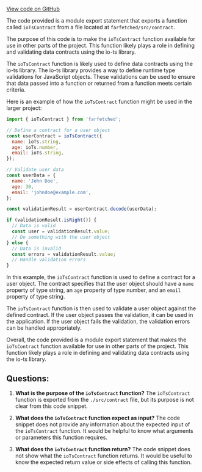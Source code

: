 [View code on GitHub](https://github.com/igorkamyshev/farfetched/packages/io-ts/index.ts)

The code provided is a module export statement that exports a function called `ioTsContract` from a file located at `farfetched/src/contract`. 

The purpose of this code is to make the `ioTsContract` function available for use in other parts of the project. This function likely plays a role in defining and validating data contracts using the io-ts library.

The `ioTsContract` function is likely used to define data contracts using the io-ts library. The io-ts library provides a way to define runtime type validations for JavaScript objects. These validations can be used to ensure that data passed into a function or returned from a function meets certain criteria.

Here is an example of how the `ioTsContract` function might be used in the larger project:

```javascript
import { ioTsContract } from 'farfetched';

// Define a contract for a user object
const userContract = ioTsContract({
  name: ioTs.string,
  age: ioTs.number,
  email: ioTs.string,
});

// Validate user data
const userData = {
  name: 'John Doe',
  age: 30,
  email: 'johndoe@example.com',
};

const validationResult = userContract.decode(userData);

if (validationResult.isRight()) {
  // Data is valid
  const user = validationResult.value;
  // Do something with the user object
} else {
  // Data is invalid
  const errors = validationResult.value;
  // Handle validation errors
}
```

In this example, the `ioTsContract` function is used to define a contract for a user object. The contract specifies that the user object should have a `name` property of type string, an `age` property of type number, and an `email` property of type string.

The `ioTsContract` function is then used to validate a user object against the defined contract. If the user object passes the validation, it can be used in the application. If the user object fails the validation, the validation errors can be handled appropriately.

Overall, the code provided is a module export statement that makes the `ioTsContract` function available for use in other parts of the project. This function likely plays a role in defining and validating data contracts using the io-ts library.
## Questions: 
 1. **What is the purpose of the `ioTsContract` function?**
The `ioTsContract` function is exported from the `./src/contract` file, but its purpose is not clear from this code snippet. 

2. **What does the `ioTsContract` function expect as input?**
The code snippet does not provide any information about the expected input of the `ioTsContract` function. It would be helpful to know what arguments or parameters this function requires.

3. **What does the `ioTsContract` function return?**
The code snippet does not show what the `ioTsContract` function returns. It would be useful to know the expected return value or side effects of calling this function.